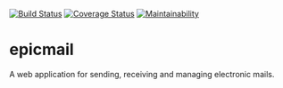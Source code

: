 [![Build Status](https://travis-ci.org/darasimiolaifa/epicmail.svg?branch=develop)](https://travis-ci.org/darasimiolaifa/epicmail)
[![Coverage Status](https://coveralls.io/repos/github/darasimiolaifa/epicmail/badge.svg?branch=develop)](https://coveralls.io/github/darasimiolaifa/epicmail?branch=develop)
[![Maintainability](https://api.codeclimate.com/v1/badges/1e5e2993f2e40fe8ef4c/maintainability)](https://codeclimate.com/github/darasimiolaifa/epicmail/maintainability)

# epicmail
A web application for sending, receiving and managing electronic mails.
